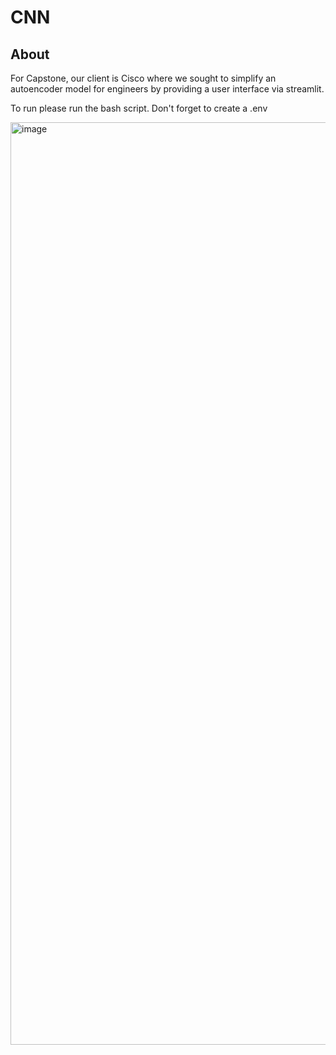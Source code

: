 # CNN 

## About
For Capstone, our client is Cisco where we sought to simplify an autoencoder model for engineers by providing a user interface via streamlit.

To run please run the bash script.
Don't forget to create a .env

<img width="1476" alt="image" src="https://github.com/user-attachments/assets/84c0bfd8-eab5-47e9-b080-27b518176d58" />
